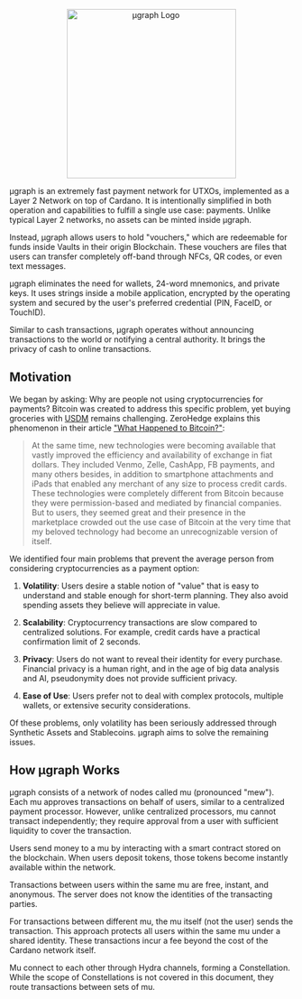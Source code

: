 <p align="center">
  <picture>
    <source srcset="assets/logo-white.svg" media="(prefers-color-scheme: dark)">
    <img src="assets/logo-dark.svg" alt="µgraph Logo" width="300">
  </picture>
</p>

µgraph is an extremely fast payment network for UTXOs, implemented as a Layer 2 Network on top of Cardano. It is intentionally simplified in both operation and capabilities to fulfill a single use case: payments. Unlike typical Layer 2 networks, no assets can be minted inside µgraph.

Instead, µgraph allows users to hold "vouchers," which are redeemable for funds inside Vaults in their origin Blockchain. These vouchers are files that users can transfer completely off-band through NFCs, QR codes, or even text messages.

µgraph eliminates the need for wallets, 24-word mnemonics, and private keys. It uses strings inside a mobile application, encrypted by the operating system and secured by the user's preferred credential (PIN, FaceID, or TouchID).

Similar to cash transactions, µgraph operates without announcing transactions to the world or notifying a central authority. It brings the privacy of cash to online transactions.

## Motivation

We began by asking: Why are people not using cryptocurrencies for payments? Bitcoin was created to address this specific problem, yet buying groceries with [USDM](https://mehen.io) remains challenging. ZeroHedge explains this phenomenon in their article ["What Happened to Bitcoin?"](https://www.zerohedge.com/crypto/what-happened-bitcoin):

> At the same time, new technologies were becoming available that vastly improved the efficiency and availability of exchange in fiat dollars. They included Venmo, Zelle, CashApp, FB payments, and many others besides, in addition to smartphone attachments and iPads that enabled any merchant of any size to process credit cards. These technologies were completely different from Bitcoin because they were permission-based and mediated by financial companies. But to users, they seemed great and their presence in the marketplace crowded out the use case of Bitcoin at the very time that my beloved technology had become an unrecognizable version of itself.

We identified four main problems that prevent the average person from considering cryptocurrencies as a payment option:

1. **Volatility**: Users desire a stable notion of "value" that is easy to understand and stable enough for short-term planning. They also avoid spending assets they believe will appreciate in value.

2. **Scalability**: Cryptocurrency transactions are slow compared to centralized solutions. For example, credit cards have a practical confirmation limit of 2 seconds.

3. **Privacy**: Users do not want to reveal their identity for every purchase. Financial privacy is a human right, and in the age of big data analysis and AI, pseudonymity does not provide sufficient privacy.

4. **Ease of Use**: Users prefer not to deal with complex protocols, multiple wallets, or extensive security considerations.

Of these problems, only volatility has been seriously addressed through Synthetic Assets and Stablecoins. µgraph aims to solve the remaining issues.

## How µgraph Works

µgraph consists of a network of nodes called mu (pronounced "mew"). Each mu approves transactions on behalf of users, similar to a centralized payment processor. However, unlike centralized processors, mu cannot transact independently; they require approval from a user with sufficient liquidity to cover the transaction.

Users send money to a mu by interacting with a smart contract stored on the blockchain. When users deposit tokens, those tokens become instantly available within the network.

Transactions between users within the same mu are free, instant, and anonymous. The server does not know the identities of the transacting parties.

For transactions between different mu, the mu itself (not the user) sends the transaction. This approach protects all users within the same mu under a shared identity. These transactions incur a fee beyond the cost of the Cardano network itself.

Mu connect to each other through Hydra channels, forming a Constellation. While the scope of Constellations is not covered in this document, they route transactions between sets of mu.